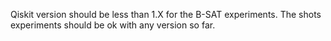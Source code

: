Qiskit version should be less than 1.X for the B-SAT experiments.
The shots experiments should be ok with any version so far.

